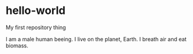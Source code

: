 # hello-world
My first repository thing

I am a male human beeing. I live on the planet, Earth. 
I breath air and eat biomass.
